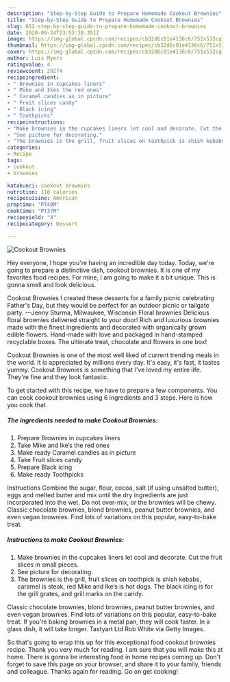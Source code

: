 ```yaml
---
description: "Step-by-Step Guide to Prepare Homemade Cookout Brownies"
title: "Step-by-Step Guide to Prepare Homemade Cookout Brownies"
slug: 652-step-by-step-guide-to-prepare-homemade-cookout-brownies
date: 2020-09-24T23:53:30.351Z
image: https://img-global.cpcdn.com/recipes/cb32d6c01e4136c6/751x532cq70/cookout-brownies-recipe-main-photo.jpg
thumbnail: https://img-global.cpcdn.com/recipes/cb32d6c01e4136c6/751x532cq70/cookout-brownies-recipe-main-photo.jpg
cover: https://img-global.cpcdn.com/recipes/cb32d6c01e4136c6/751x532cq70/cookout-brownies-recipe-main-photo.jpg
author: Luis Myers
ratingvalue: 4
reviewcount: 29274
recipeingredient:
- " Brownies in cupcakes liners"
- " Mike and Ikes the red ones"
- " Caramel candies as in picture"
- " Fruit slices candy"
- " Black icing"
- " Toothpicks"
recipeinstructions:
- "Make brownies in the cupcakes liners let cool and decorate. Cut the fruit slices in small pieces."
- "See picture for decorating."
- "The brownies is the grill, fruit slices on toothpick is shish kebabs, caramel is steak, red Mike and Ike‘s is hot dogs. The black icing is for the grill grates, and grill marks on the candy."
categories:
- Recipe
tags:
- cookout
- brownies

katakunci: cookout brownies 
nutrition: 110 calories
recipecuisine: American
preptime: "PT40M"
cooktime: "PT37M"
recipeyield: "4"
recipecategory: Dessert

---
```



![Cookout Brownies](https://img-global.cpcdn.com/recipes/cb32d6c01e4136c6/751x532cq70/cookout-brownies-recipe-main-photo.jpg)

Hey everyone, I hope you're having an incredible day today. Today, we're going to prepare a distinctive dish, cookout brownies. It is one of my favorites food recipes. For mine, I am going to make it a bit unique. This is gonna smell and look delicious.

Cookout Brownies I created these desserts for a family picnic celebrating Father&#39;s Day, but they would be perfect for an outdoor picnic or tailgate party. —Jenny Sturma, Milwaukee, Wisconsin Floral brownies Delicious floral brownies delivered straight to your door! Rich and luxurious brownies made with the finest ingredients and decorated with organically grown edible flowers. Hand-made with love and packaged in hand-stamped recyclable boxes. The ultimate treat, chocolate and flowers in one box!

Cookout Brownies is one of the most well liked of current trending meals in the world. It is appreciated by millions every day. It's easy, it's fast, it tastes yummy. Cookout Brownies is something that I've loved my entire life. They're fine and they look fantastic.


To get started with this recipe, we have to prepare a few components. You can cook cookout brownies using 6 ingredients and 3 steps. Here is how you cook that.

<!--inarticleads1-->

##### The ingredients needed to make Cookout Brownies:

1. Prepare  Brownies in cupcakes liners
1. Take  Mike and Ike‘s the red ones
1. Make ready  Caramel candies as in picture
1. Take  Fruit slices candy
1. Prepare  Black icing
1. Make ready  Toothpicks


Instructions Combine the sugar, flour, cocoa, salt (if using unsalted butter), eggs and melted butter and mix until the dry ingredients are just incorporated into the wet. Do not over-mix, or the brownies will be chewy. Classic chocolate brownies, blond brownies, peanut butter brownies, and even vegan brownies. Find lots of variations on this popular, easy-to-bake treat. 

<!--inarticleads2-->

##### Instructions to make Cookout Brownies:

1. Make brownies in the cupcakes liners let cool and decorate. Cut the fruit slices in small pieces.
1. See picture for decorating.
1. The brownies is the grill, fruit slices on toothpick is shish kebabs, caramel is steak, red Mike and Ike‘s is hot dogs. The black icing is for the grill grates, and grill marks on the candy.


Classic chocolate brownies, blond brownies, peanut butter brownies, and even vegan brownies. Find lots of variations on this popular, easy-to-bake treat. If you&#39;re baking brownies in a metal pan, they will cook faster. In a glass dish, it will take longer. Tastyart Ltd Rob White via Getty Images. 

So that's going to wrap this up for this exceptional food cookout brownies recipe. Thank you very much for reading. I am sure that you will make this at home. There is gonna be interesting food in home recipes coming up. Don't forget to save this page on your browser, and share it to your family, friends and colleague. Thanks again for reading. Go on get cooking!
